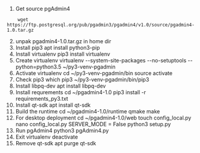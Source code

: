 1. Get source pgAdmin4

```
    wget https://ftp.postgresql.org/pub/pgadmin3/pgadmin4/v1.0/source/pgadmin4-1.0.tar.gz
```

2. unpak pgadmin4-1.0.tar.gz in home dir
3. Install pip3
    apt install python3-pip
4. Install virtualenv
    pip3 install virtualenv
5. Create virtualenv
    virtualenv --system-site-packages --no-setuptools --python=python3.5 ~/py3-venv-pgadmin
6. Activate virtualenv
    cd ~/py3-venv-pgadmin/bin
    source activate
7. Check pip3
    which pip3
    ~/py3-venv-pgadmin/bin/pip3
8. Install libpq-dev
    apt install libpq-dev
9. Install requrements
    cd ~/pgadmin4-1.0
    pip3 install -r requirements_py3.txt
10. Install qt-sdk
    apt install qt-sdk
11. Build the runtime
    cd ~/pgadmin4-1.0/runtime
    qmake
    make
12. For desktop deployment
    cd ~/pgadmin4-1.0/web
    touch config_local.py
    nano config_local.py
    SERVER_MODE = False
    python3 setup.py
13. Run pgAdmin4
    python3 pgAdmin4.py
14. Exit virtualenv
    deactivate
15. Remove qt-sdk
    apt purge qt-sdk
